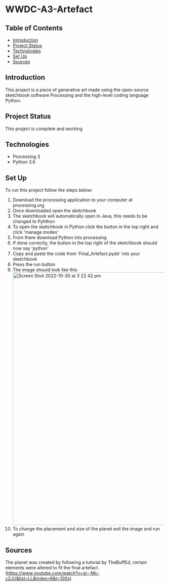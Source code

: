# WWDC-A3-Artefact
## Table of Contents
* [Introduction](#Introduction)
* [Project Status](#Project-Status)
* [Technologies](#Technologies)
* [Set Up](#Set-Up)
* [Sources](#Sources)
## Introduction
This project is a piece of generative art made using the open-source sketchbook software Processing and the high-level coding language Python.
## Project Status
This project is complete and working
## Technologies
* Processing 3
* Python 3.6
## Set Up
To run this project follow the steps below:
1. Download the processing application to your computer at processing.org 
2. Once downloaded open the sketchbook
3. The sketchbook will automatically open in Java, this needs to be changed to Pyhthon
4. To open the sketchbook in Python click the button in the top right and click 'manage modes'
5. From there download Python into processing
6. If done correctly, the button in the top right of the sketchbook should now say 'python' 
7. Copy and paste the code from 'Final_Artefact.pyde' into your sketchbook 
8. Press the run button
9. The image should look like this<img width="799" alt="Screen Shot 2022-10-30 at 3 22 42 pm" src="https://user-images.githubusercontent.com/116044547/198862540-7aa3a38b-c7a9-4918-8e79-4779a99452b2.png">
10. To change the placement and size of the planet exit the image and run again
## Sources
The planet was created by following a tutorial by TheBuffEd, certain elements were altered to fit the final artefact. (https://www.youtube.com/watch?v=gj--Mc-c2JU&list=LL&index=6&t=100s). 
